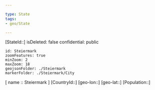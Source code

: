```yaml
---

type: State
tags:
- geo/State

---
```

[StateId::]
isDeleted: false
confidential: public
```leaflet
id: Steiermark
zoomFeatures: true 
minZoom: 2 
maxZoom: 18
geojsonFolder: ./Steiermark
markerFolder: ./Steiermark/City
```

[ name :: Steiermark ]
[CountryId::]
[geo-lon::]
[geo-lat::]
[Population::]

